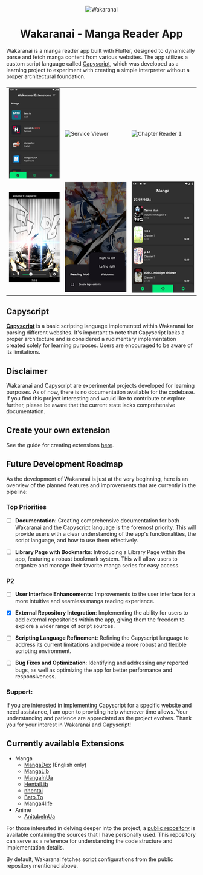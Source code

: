<p align="center">
  <img width="192" src="docs/wakaranai.png" alt="Wakaranai"/>
</p>

<h1 align="center">Wakaranai - Manga Reader App</h1>

Wakaranai is a manga reader app built with Flutter, designed to dynamically parse and fetch manga
content from various websites. The app utilizes a custom script language
called [Capyscript](https://github.com/Sayuri128/capyscript), which was developed as a learning
project to experiment with creating a simple interpreter without a proper architectural foundation.

####

<table>
  <tr>
      <td>
        <img width="320px" src="docs/ExplorePage.png" alt="Explore Page"/>
      </td>
      <td>
         <img width="320px" src="docs/ServiceViewer.png" alt="Service Viewer"/>
      </td>
      <td>
         <img width="320px" src="docs/ConcreteView2.png" alt="Chapter Reader 1"/>
      </td>
  </tr>
  <tr>
    <td>
        <img width="320px" src="docs/ChapterReader.png" alt="Chapter Reader 2"/>
    </td>
    <td>
        <img width="320px" src="docs/ChapterReader2.png" alt="Concrete View 1"/>
    </td>
    <td>
      <img width="320px" src="docs/HistoryPage.png" alt="Concrete View 2"/>
    </td>
  </tr>
</table>

## Capyscript

[**Capyscript**](https://github.com/Sayuri128/capyscript) is a basic scripting language implemented
within Wakaranai for parsing different websites. It's important to note that Capyscript lacks a
proper architecture and is considered a rudimentary implementation created solely for learning
purposes. Users are encouraged to be aware of its limitations.

## Disclaimer

Wakaranai and Capyscript are experimental projects developed for learning purposes. As of now, there
is no documentation available for the codebase. If you find this project interesting and would like
to contribute or explore further, please be aware that the current state lacks comprehensive
documentation.

## Create your own extension

See the guide for creating extensions [here](docs/guides/extensions.md).

## Future Development Roadmap
As the development of Wakaranai is just at the very beginning, here is an overview of the planned features and improvements that are currently in the pipeline:

### Top Priorities

- [ ] **Documentation**: Creating comprehensive documentation for both Wakaranai and the Capyscript language is the foremost priority. This will provide users with a clear understanding of the app's functionalities, the script language, and how to use them effectively.

- [ ] **Library Page with Bookmarks**: Introducing a Library Page within the app, featuring a robust bookmark system. This will allow users to organize and manage their favorite manga series for easy access.

### P2

- [ ] **User Interface Enhancements**: Improvements to the user interface for a more intuitive and seamless manga reading experience.

- [x] **External Repository Integration**: Implementing the ability for users to add external repositories within the app, giving them the freedom to explore a wider range of script sources.

- [ ] **Scripting Language Refinement**: Refining the Capyscript language to address its current limitations and provide a more robust and flexible scripting environment.

- [ ] **Bug Fixes and Optimization**: Identifying and addressing any reported bugs, as well as optimizing the app for better performance and responsiveness.

### Support:

If you are interested in implementing Capyscript for a specific website and need assistance, I am
open to providing help whenever time allows.
Your understanding and patience are appreciated as the project evolves. Thank you for your interest
in Wakaranai and Capyscript!

## Currently available Extensions

* Manga
    * [MangaDex](https://mangadex.org/) (English only)
    * [MangaLib](https://mangalib.me/)
    * [MangaInUa](https://manga.in.ua/)
    * [HentaiLib](https://hentailib.me/)
    * [nhentai](https://nhentai.net/)
    * [Bato.To](https://bato.to/)
    * [Manga4life](https://manga4life.com/)
* Anime
    * [AnitubeInUa](https://anitube.in.ua/)

For those interested in delving deeper into the project,
a [public repository](https://github.com/Sayuri128/wakaranai_configs) is available containing the
sources that I have personally used. This repository can serve as a reference 
for understanding the code structure and implementation details.

By default, Wakaranai fetches script configurations from the public repository mentioned above.

